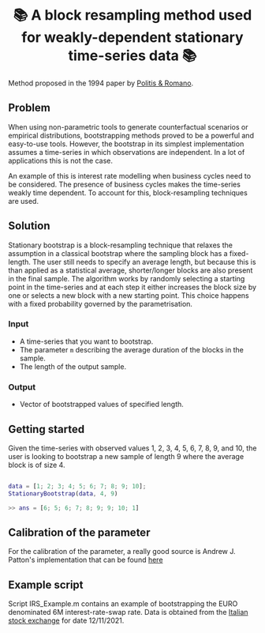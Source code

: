<h1 align="center" style="border-botom: none">
  <b>📚 A block resampling method used for weakly-dependent stationary time-series data 📚
  </b>
</h1>

Method proposed in the 1994 paper by [Politis & Romano](https://www.researchgate.net/publication/254287565_The_Stationary_Bootstrap).

## Problem
When using non-parametric tools to generate counterfactual scenarios or empirical distributions, bootstrapping methods proved to be a powerful and easy-to-use tools. However, the bootstrap in its simplest implementation assumes a time-series in which observations are independent. In a lot of applications this is not the case.

An example of this is interest rate modelling when business cycles need to be considered. The presence of business cycles makes the time-series weakly time dependent. To account for this, block-resampling techniques are used.

## Solution

Stationary bootstrap is a block-resampling technique that relaxes the assumption in a classical bootstrap where the sampling block has a fixed-length. The user still needs to specify an average length, but because this is than applied as a statistical average, shorter/longer blocks are also present in the final sample.
The algorithm works by randomly selecting a starting point in the time-series and at each step it either increases the block size by one or selects a new block with a new starting point. This choice happens with a fixed probability governed by the parametrisation.

### Input
 - A time-series that you want to bootstrap.
 - The parameter `m` describing the average duration of the blocks in the sample.
 - The length of the output sample.
 
 ### Output
  - Vector of bootstrapped values of specified length.

## Getting started

Given the time-series with observed values 1, 2, 3, 4, 5, 6, 7, 8, 9, and 10, the user is looking to bootstrap a new sample of length 9 where the average block is of size 4. 

```matlab

data = [1; 2; 3; 4; 5; 6; 7; 8; 9; 10];
StationaryBootstrap(data, 4, 9)

>> ans = [6; 5; 6; 7; 8; 9; 9; 10; 1]
```

## Calibration of the parameter

For the calibration of the parameter, a really good source is Andrew J. Patton's implementation that can be found [here](http://public.econ.duke.edu/~ap172/)

## Example script
Script IRS_Example.m contains an example of bootstrapping the EURO denominated 6M interest-rate-swap rate. Data is obtained from the [Italian stock exchange](https://www.teleborsa.it/Quotazioni/Tassi/Eurirs) for date 12/11/2021.


